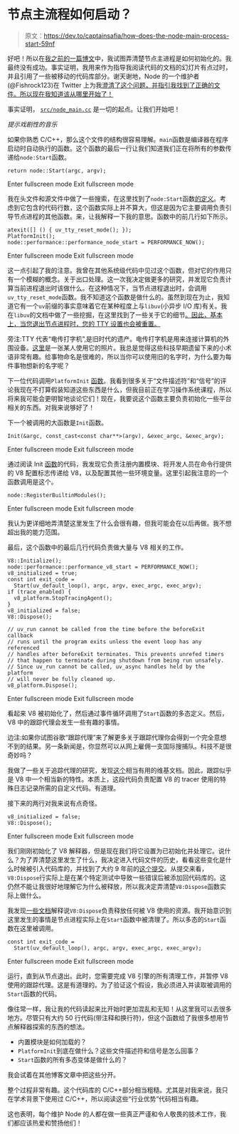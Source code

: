# 节点主流程如何启动？

> 原文：<https://dev.to/captainsafia/how-does-the-node-main-process-start-59nf>

好吧！所以在[我之前的一篇博文](https://dev.to/captainsafia/how-does-processbinding-in-node-work-45a6)中，我试图弄清楚节点主进程是如何初始化的。我最终没有成功。事实证明，我用来作为指导我阅读代码的文档的幻灯片有点过时，并且引用了一些被移动的代码库部分。谢天谢地，Node 的一个维护者(@Fishrock123)在 Twitter 上为我[澄清了这个问题，并指引我找到了正确的文件。所以现在我知道该从哪里开始了！](https://twitter.com/fishrock123/status/951515801240199169)

事实证明， [`src/node_main.cc`](https://github.com/nodejs/node/blob/858b48b692dd04e5134c02f23efac94c4e678329/src/node_main.cc) 是一切的起点。让我们开始吧！

*提示戏剧性的音乐*

如果你熟悉 C/C++，那么这个文件的结构很容易理解。`main`函数是编译器在程序启动时自动执行的函数。这个函数的最后一行让我们知道我们正在将所有的参数传递给`node:Start`函数。

```
return node::Start(argc, argv); 
```

Enter fullscreen mode Exit fullscreen mode

我在头文件和源文件中做了一些搜索，在这里找到了`node:Start`函数[的定义](https://github.com/nodejs/node/blob/8938c4c22d720c33441ce95d801056532b99ec18/src/node.cc#L4547)。考虑到它包含的代码行数，这个函数实际上并不算大，但这是因为它主要调用负责引导节点进程的其他函数。来，让我解释一下我的意思。函数中的前几行如下所示。

```
atexit([] () { uv_tty_reset_mode(); });
PlatformInit();
node::performance::performance_node_start = PERFORMANCE_NOW(); 
```

Enter fullscreen mode Exit fullscreen mode

这一点引起了我的注意。我曾在其他系统级代码中见过这个函数，但对它的作用只有一个模糊的概念。关于出口处理。这一次我决定做更多的研究，并发现它负责计算当前进程退出时该做什么。在这种情况下，当节点进程退出时，会调用`uv_tty_reset_mode`函数。我不知道这个函数是做什么的。虽然到现在为止，我知道它有一个`uv`前缀的事实意味着它在某种程度上与`libuv`(小异步 I/O 库)有关。我在`libuv`的文档中做了一些挖掘，在这里找到了一些关于它的细节[。因此，基本上，当您退出节点进程时，您的 TTY 设置也会被重置。](http://docs.libuv.org/en/v1.x/tty.html#c.uv_tty_reset_mode)

旁注:TTY 代表“电传打字机”,是旧时代的遗产。电传打字机是用来连接计算机的外围设备。[这里](https://media.gettyimages.com/photos/teletypewriter-picture-id128576603)是一张某人使用它的照片。我总是觉得这些科技早期遗留下来的小术语非常有趣。给事物命名是很难的，所以当你可以使用旧的名字时，为什么要为每件事物想新的名字呢？

下一位代码调用`PlatformInit` [函数](https://github.com/nodejs/node/blob/8938c4c22d720c33441ce95d801056532b99ec18/src/node.cc#L4062)。我看到很多关于“文件描述符”和“信号”的评论我现在不打算假装知道这些东西是什么，但我目前正在学习操作系统课程，所以将来我可能会更明智地谈论它们！现在，我要说这个函数主要负责初始化一些平台相关的东西。对我来说够好了！

下一个被调用的大函数是`Init`函数。

```
Init(&argc, const_cast<const char**>(argv), &exec_argc, &exec_argv); 
```

Enter fullscreen mode Exit fullscreen mode

通过阅读 Init [函数](https://github.com/nodejs/node/blob/8938c4c22d720c33441ce95d801056532b99ec18/src/node.cc#L4192)的代码，我发现它负责注册内置模块、将开发人员在命令行提供的 V8 配置标志传递给 V8，以及配置其他一些环境变量。这里引起我注意的一个函数调用是这个。

```
node::RegisterBuiltinModules(); 
```

Enter fullscreen mode Exit fullscreen mode

我认为更详细地弄清楚这里发生了什么会很有趣，但我可能会在以后再做。我不想超出我的能力范围。

最后，这个函数中的最后几行代码负责做大量与 V8 相关的工作。

```
V8::Initialize();
node::performance::performance_v8_start = PERFORMANCE_NOW();
v8_initialized = true;
const int exit_code =
  Start(uv_default_loop(), argc, argv, exec_argc, exec_argv);
if (trace_enabled) {
  v8_platform.StopTracingAgent();
}
v8_initialized = false;
V8::Dispose();

// uv_run cannot be called from the time before the beforeExit callback
// runs until the program exits unless the event loop has any referenced
// handles after beforeExit terminates. This prevents unrefed timers
// that happen to terminate during shutdown from being run unsafely.
// Since uv_run cannot be called, uv_async handles held by the platform
// will never be fully cleaned up.
v8_platform.Dispose(); 
```

Enter fullscreen mode Exit fullscreen mode

看起来 V8 被初始化了，然后通过事件循环调用了`Start`函数的多态定义。然后，V8 中的跟踪代理会发生一些有趣的事情。

边注:如果你试图谷歌“跟踪代理”来了解更多关于跟踪代理你会得到一个完全意想不到的结果。另一条新闻是，你显然可以从网上雇佣一支国际搜捕队。科技不是很奇妙吗？

我做了一些关于追踪代理的研究，发现[这个](https://github.com/v8/v8/wiki/Tracing-V8)相当有用的维基文档。因此，跟踪似乎是 V8 中一个相当新的特性。本质上，这段代码负责配置 V8 的 tracer 使用的特殊日志记录所需的自定义代码。有道理。

接下来的两行对我来说有点奇怪。

```
v8_initialized = false;
V8::Dispose(); 
```

Enter fullscreen mode Exit fullscreen mode

我们刚刚初始化了 V8 解释器，但是现在我们将它设置为已初始化并处理它。说什么？为了弄清楚这里发生了什么，我决定进入代码文件的历史，看看这些变化是什么时候被引入代码库的，并找到了大约 9 年前的[这个提交](https://github.com/nodejs/node/commit/27b268b8c13d4ca27a0755cc02446fb78886a3bf)。从提交来看，`V8:Dispose`行实际上是在某个特定测试中导致一些错误后被添加回代码库的。这仍然不能让我很好地理解它为什么被释放，所以我决定弄清楚`V8:Dispose`函数实际上做什么。

我发现[一些文档](https://v8.paulfryzel.com/docs/master/classv8_1_1_v8.html#af761970f495ed98e940808fd4fa5caff)解释说`V8:Dispose`负责释放任何被 V8 使用的资源。我开始意识到这里发生的事情是节点进程实际上在`Start`函数中被清理了。所以多态的`Start`函数在这里被调用。

```
const int exit_code =
  Start(uv_default_loop(), argc, argv, exec_argc, exec_argv); 
```

Enter fullscreen mode Exit fullscreen mode

运行，直到从节点退出。此时，您需要完成 V8 引擎的所有清理工作，并暂停 V8 使用的跟踪代理。这是有道理的。为了验证这个假设，我必须进入并读取被调用的`Start`函数的代码。

像往常一样，我让我的代码读起来比开始时更加混乱和无知！从这里我可以去很多地方。尽管只有大约 50 行代码(带注释和换行符)，但这个函数给了我很多想用节点解释器探索的东西的想法。

*   内置模块是如何加载的？
*   `PlatformInit`到底在做什么？这些文件描述符和信号是怎么回事？
*   `Start`函数的所有多态变体是做什么的？

我会试着在其他博客文章中把这些分开。

整个过程非常有趣。这个代码库的 C/C++部分相当粗糙。尤其是对我来说，我只在学术背景下使用过 C/C++，所以阅读这些“行业优势”代码相当有趣。

这也表明，每个维护 Node 的人都在做一些真正严谨和令人敬畏的技术工作，我们都应该热爱和赞扬他们！
